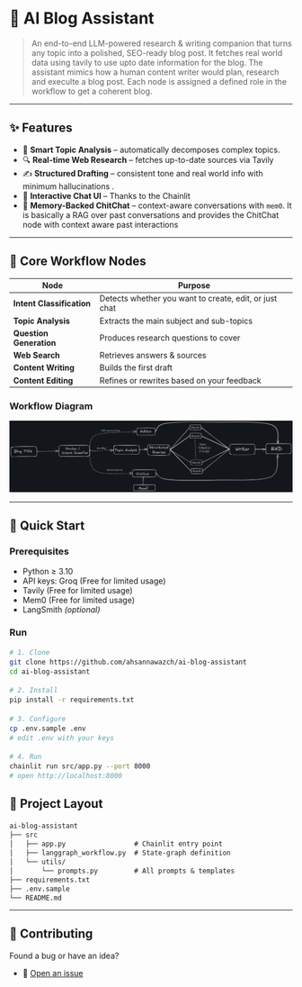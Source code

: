 # 🤖 AI Blog Assistant  
> An end-to-end LLM-powered research & writing companion that turns any topic into a polished, SEO-ready blog post. It fetches real world data using tavily to use upto date information for the blog. The assistant mimics how  a human content writer would plan, research and execulte a blog post. Each node is assigned a defined role in the workflow to get a coherent blog. 

---

## ✨ Features

- 🧠 **Smart Topic Analysis** – automatically decomposes complex topics.  
- 🔍 **Real-time Web Research** – fetches up-to-date sources via Tavily  
- ✍️ **Structured Drafting** – consistent tone and real world info with minimum hallucinations  .
- 🎯 **Interactive Chat UI** – Thanks to the Chainlit 
- 💬 **Memory-Backed ChitChat** – context-aware conversations with `mem0`. It is basically a RAG over past conversations and provides the ChitChat node with context aware past interactions

---

## 🧩 Core Workflow Nodes
| Node | Purpose |
|------|---------|
| **Intent Classification** | Detects whether you want to create, edit, or just chat |
| **Topic Analysis** | Extracts the main subject and sub-topics |
| **Question Generation** | Produces research questions to cover |
| **Web Search** | Retrieves answers & sources |
| **Content Writing** | Builds the first draft |
| **Content Editing** | Refines or rewrites based on your feedback |

### Workflow Diagram

![Workflow Diagram](https://github.com/ahsannawazch/ai-blog-assistant/blob/master/workflow/workflow%20ai%20blog%20assistant.png?raw=true)

---

## 🚀 Quick Start

### Prerequisites
- Python ≥ 3.10  
- API keys: Groq (Free for limited usage) 
- Tavily (Free for limited usage)
- Mem0 (Free for limited usage)
- LangSmith *(optional)*

### Run
```bash
# 1. Clone
git clone https://github.com/ahsannawazch/ai-blog-assistant
cd ai-blog-assistant

# 2. Install
pip install -r requirements.txt

# 3. Configure
cp .env.sample .env
# edit .env with your keys

# 4. Run
chainlit run src/app.py --port 8000
# open http://localhost:8000
```


## 📁 Project Layout

```
ai-blog-assistant
├── src
│   ├── app.py                 # Chainlit entry point
│   ├── langgraph_workflow.py  # State-graph definition
│   └── utils/
│       └── prompts.py         # All prompts & templates
├── requirements.txt
├── .env.sample
└── README.md
```

---

## 🤝 Contributing
Found a bug or have an idea?  
- 🐛 [Open an issue](https://github.com/ahsannawazch/ai-blog-assistant/issues)


